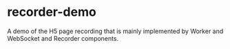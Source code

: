 # recorder-demo
A demo of the H5 page recording that is mainly implemented by Worker and WebSocket and Recorder components.
